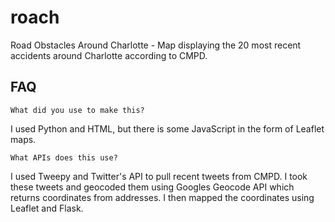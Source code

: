 # roach
Road Obstacles Around Charlotte - Map displaying the 20 most recent accidents around Charlotte according to CMPD.

## FAQ

```
What did you use to make this?
```
I used Python and HTML, but there is some JavaScript in the form of Leaflet maps.

```boot
What APIs does this use?
```
I used Tweepy and Twitter's API to pull recent tweets from CMPD. I took these tweets and geocoded them using Googles Geocode API which returns coordinates from addresses. I then mapped the coordinates using Leaflet and Flask.
